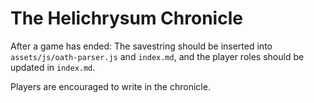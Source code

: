 # The Helichrysum Chronicle

After a game has ended: The savestring should be inserted into `assets/js/oath-parser.js` and `index.md`, and the player roles should be updated in `index.md`.

Players are encouraged to write in the chronicle.

